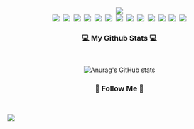 <div align="center">
<img src="https://capsule-render.vercel.app/api?type=waving&color=75ECA0&height=200&section=header&text=jiseon%20Han&fontSize=90" />
</div>

<div align="center">
	<img src="https://img.shields.io/badge/Java-007396?style=flat-square&logo=Java&logoColor=white"/>&nbsp
	<img src="https://img.shields.io/badge/Python-3776AB?style=flat&logo=Python&logoColor=white" />&nbsp
	<img src="https://img.shields.io/badge/R-276DC3?style=flat&logo=R&logoColor=white" />&nbsp
	<img src="https://img.shields.io/badge/AWS-232F3E?style=flat&logo=Amazon&logoColor=white" />&nbsp
	<img src="https://img.shields.io/badge/HTML5-E34F26?style=flat&logo=HTML5&logoColor=white"/>&nbsp
	<img src="https://img.shields.io/badge/CSS3-1572B6?style=flat&logo=CSS3&logoColor=white" />&nbsp
	<img src="https://img.shields.io/badge/Spring-6DB33F?style=flat&logo=Spring&logoColor=white" />&nbsp
	<img src="https://img.shields.io/badge/Spring Boot-6DB33F?style=flat&logo=SpringBoot&logoColor=white" />&nbsp
	<img src="https://img.shields.io/badge/JQuery-0769AD?style=flat&logo=JQuery&logoColor=white" />&nbsp
	<img src="https://img.shields.io/badge/JavaScrpit-F7DF1E?style=flat&logo=JavaScript&logoColor=white" />&nbsp
	<img src="https://img.shields.io/badge/MySQL-4479A1?style=flat&logo=MySQL&logoColor=white" />&nbsp
	<img src="https://img.shields.io/badge/Oracle-F80000?style=flat&logo=Oracle&logoColor=white" />&nbsp
	<img src="https://img.shields.io/badge/Linux-FCC624?style=flat&logo=Linux&logoColor=white" />
</div>


<h3 align="center">💻 My Github Stats 💻</h3>
</div>
<br />
<div align="center">
	
![Anurag's GitHub stats](https://github-readme-stats.vercel.app/api?username=hanjiseon&show_icons=true&theme=vue)
</div>

<h3 align="center">🌈 Follow Me 🌈</h3>
<br />
<p>
<!--  <a href="https://velog.io/@hyeinisfree"><img src="https://img.shields.io/badge/Tech%20Blog-11B48A?style=flatsquare&logo=Vimeo&logoColor=white&link=https://velog.io/@hyeinisfree"/></a>&nbsp -->
  <a href="mailto:han003626@gmail.com"><img src="https://img.shields.io/badge/Gmail-d14836?style=flat-square&logo=Gmail&logoColor=white&link=han003626@gmail.com"/></a>
</p>



